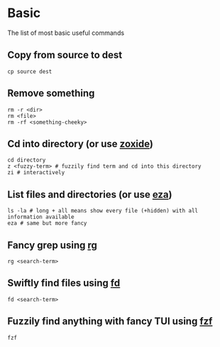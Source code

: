 # Basic

The list of most basic useful commands

## Copy from source to dest

```nu
cp source dest
```

## Remove something

```nu
rm -r <dir>
rm <file>
rm -rf <something-cheeky>
```

## Cd into directory (or use [zoxide](https://github.com/ajeetdsouza/zoxide))

```nu
cd directory
z <fuzzy-term> # fuzzily find term and cd into this directory
zi # interactively
```

## List files and directories (or use [eza](https://github.com/eza-community/eza))

```nu
ls -la # long + all means show every file (+hidden) with all information available
eza # same but more fancy
```

## Fancy grep using [rg](https://github.com/BurntSushi/ripgrep)

```nu
rg <search-term>
```

## Swiftly find files using [fd](https://github.com/sharkdp/fd)

```nu
fd <search-term>
```

## Fuzzily find anything with fancy TUI using [fzf](https://github.com/junegunn/fzf)

```nu
fzf
```
